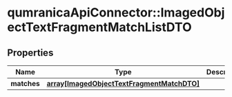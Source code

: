# qumranicaApiConnector::ImagedObjectTextFragmentMatchListDTO

## Properties
Name | Type | Description | Notes
------------ | ------------- | ------------- | -------------
**matches** | [**array[ImagedObjectTextFragmentMatchDTO]**](ImagedObjectTextFragmentMatchDTO.md) |  | [optional] 


